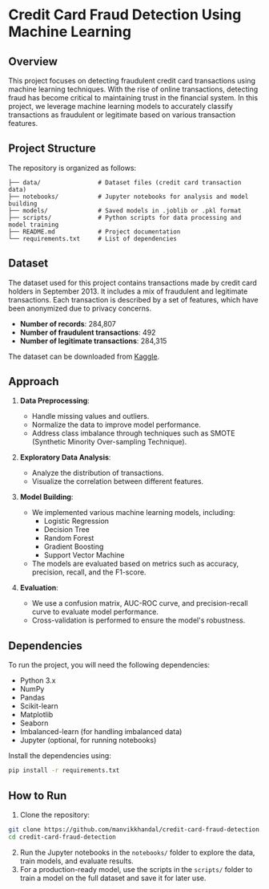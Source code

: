 # Credit Card Fraud Detection Using Machine Learning

## Overview

This project focuses on detecting fraudulent credit card transactions using machine learning techniques. With the rise of online transactions, detecting fraud has become critical to maintaining trust in the financial system. In this project, we leverage machine learning models to accurately classify transactions as fraudulent or legitimate based on various transaction features.

## Project Structure

The repository is organized as follows:

```
├── data/                # Dataset files (credit card transaction data)
├── notebooks/           # Jupyter notebooks for analysis and model building
├── models/              # Saved models in .joblib or .pkl format
├── scripts/             # Python scripts for data processing and model training
├── README.md            # Project documentation
└── requirements.txt     # List of dependencies
```

## Dataset

The dataset used for this project contains transactions made by credit card holders in September 2013. It includes a mix of fraudulent and legitimate transactions. Each transaction is described by a set of features, which have been anonymized due to privacy concerns.

- **Number of records**: 284,807
- **Number of fraudulent transactions**: 492
- **Number of legitimate transactions**: 284,315

The dataset can be downloaded from [Kaggle](https://www.kaggle.com/datasets/mlg-ulb/creditcardfraud?resource=download).

## Approach

1. **Data Preprocessing**:
    - Handle missing values and outliers.
    - Normalize the data to improve model performance.
    - Address class imbalance through techniques such as SMOTE (Synthetic Minority Over-sampling Technique).
    
2. **Exploratory Data Analysis**:
    - Analyze the distribution of transactions.
    - Visualize the correlation between different features.

3. **Model Building**:
    - We implemented various machine learning models, including:
      - Logistic Regression
      - Decision Tree
      - Random Forest
      - Gradient Boosting
      - Support Vector Machine
    - The models are evaluated based on metrics such as accuracy, precision, recall, and the F1-score.
    
4. **Evaluation**:
    - We use a confusion matrix, AUC-ROC curve, and precision-recall curve to evaluate model performance.
    - Cross-validation is performed to ensure the model's robustness.

## Dependencies

To run the project, you will need the following dependencies:

- Python 3.x
- NumPy
- Pandas
- Scikit-learn
- Matplotlib
- Seaborn
- Imbalanced-learn (for handling imbalanced data)
- Jupyter (optional, for running notebooks)

Install the dependencies using:

```bash
pip install -r requirements.txt
```

## How to Run

1. Clone the repository:

```bash
git clone https://github.com/manvikkhandal/credit-card-fraud-detection.git
cd credit-card-fraud-detection
```

2. Run the Jupyter notebooks in the `notebooks/` folder to explore the data, train models, and evaluate results.
3. For a production-ready model, use the scripts in the `scripts/` folder to train a model on the full dataset and save it for later use.
